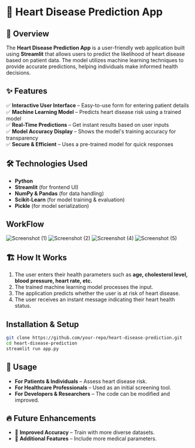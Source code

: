 # 💓 Heart Disease Prediction App

## 🏥 Overview
The **Heart Disease Prediction App** is a user-friendly web application built using **Streamlit** that allows users to predict the likelihood of heart disease based on patient data. The model utilizes machine learning techniques to provide accurate predictions, helping individuals make informed health decisions.

## ✨ Features
✅ **Interactive User Interface** – Easy-to-use form for entering patient details  
✅ **Machine Learning Model** – Predicts heart disease risk using a trained model  
✅ **Real-Time Predictions** – Get instant results based on user inputs  
✅ **Model Accuracy Display** – Shows the model's training accuracy for transparency  
✅ **Secure & Efficient** – Uses a pre-trained model for quick responses  

## 🛠 Technologies Used
- **Python**
- **Streamlit** (for frontend UI)
- **NumPy & Pandas** (for data handling)
- **Scikit-Learn** (for model training & evaluation)
- **Pickle** (for model serialization)

## WorkFlow
![Screenshot (1)](https://github.com/user-attachments/assets/ef107ce1-4da5-4517-8d8c-fdf479dbfaf3)
![Screenshot (2)](https://github.com/user-attachments/assets/e797fa14-6032-4389-87f7-0d089325f7ae)
![Screenshot (4)](https://github.com/user-attachments/assets/4693e276-79d8-4e9d-8726-5d9ccc8f778b)
![Screenshot (5)](https://github.com/user-attachments/assets/6a08b71d-9d36-49ca-b93b-abbf9855bb70)

## 🏗 How It Works
1. The user enters their health parameters such as **age, cholesterol level, blood pressure, heart rate, etc.**
2. The trained machine learning model processes the input.
3. The application predicts whether the user is at risk of heart disease.
4. The user receives an instant message indicating their heart health status.

## Installation & Setup
```sh
git clone https://github.com/your-repo/heart-disease-prediction.git
cd heart-disease-prediction
streamlit run app.py
```

## 🎯 Usage
- **For Patients & Individuals** – Assess heart disease risk.  
- **For Healthcare Professionals** – Used as an initial screening tool.  
- **For Developers & Researchers** – The code can be modified and improved.  

## 🔥 Future Enhancements
- 🚀 **Improved Accuracy** – Train with more diverse datasets.  
- 🚀 **Additional Features** – Include more medical parameters.  




